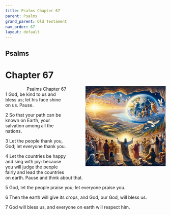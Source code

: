 ```yaml
---
title: Psalms Chapter 67
parent: Psalms
grand_parent: Old Testament
nav_order: 67
layout: default
---
```


## Psalms

# Chapter 67

<div style="clear: both; text-align: right;">
    <div style="max-width: 50%; height: auto; float: right; margin: 0 0 10px 10px; padding-left: 10%;">
        <img src="/assets/Image/Psalms/500/67.jpg" alt="Psalms Chapter 67" class="chapter-image">
    </div>
    <figcaption style="font-size: 14px; text-align: right;">Psalms Chapter 67</figcaption>
</div>
1 God, be kind to us and bless us; let his face shine on us. Pause.

2 So that your path can be known on Earth, your salvation among all the nations.

3 Let the people thank you, God; let everyone thank you.

4 Let the countries be happy and sing with joy: because you will judge the people fairly and lead the countries on earth. Pause and think about that.

5 God, let the people praise you; let everyone praise you.

6 Then the earth will give its crops, and God, our God, will bless us.

7 God will bless us, and everyone on earth will respect him.


